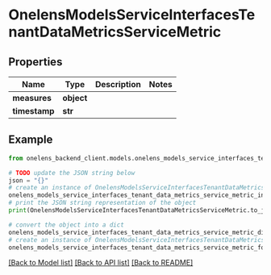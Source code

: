 # OnelensModelsServiceInterfacesTenantDataMetricsServiceMetric


## Properties

Name | Type | Description | Notes
------------ | ------------- | ------------- | -------------
**measures** | **object** |  | 
**timestamp** | **str** |  | 

## Example

```python
from onelens_backend_client.models.onelens_models_service_interfaces_tenant_data_metrics_service_metric import OnelensModelsServiceInterfacesTenantDataMetricsServiceMetric

# TODO update the JSON string below
json = "{}"
# create an instance of OnelensModelsServiceInterfacesTenantDataMetricsServiceMetric from a JSON string
onelens_models_service_interfaces_tenant_data_metrics_service_metric_instance = OnelensModelsServiceInterfacesTenantDataMetricsServiceMetric.from_json(json)
# print the JSON string representation of the object
print(OnelensModelsServiceInterfacesTenantDataMetricsServiceMetric.to_json())

# convert the object into a dict
onelens_models_service_interfaces_tenant_data_metrics_service_metric_dict = onelens_models_service_interfaces_tenant_data_metrics_service_metric_instance.to_dict()
# create an instance of OnelensModelsServiceInterfacesTenantDataMetricsServiceMetric from a dict
onelens_models_service_interfaces_tenant_data_metrics_service_metric_form_dict = onelens_models_service_interfaces_tenant_data_metrics_service_metric.from_dict(onelens_models_service_interfaces_tenant_data_metrics_service_metric_dict)
```
[[Back to Model list]](../README.md#documentation-for-models) [[Back to API list]](../README.md#documentation-for-api-endpoints) [[Back to README]](../README.md)


